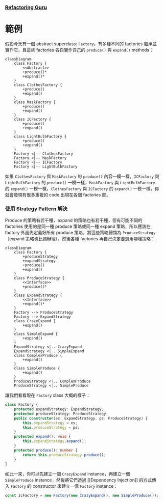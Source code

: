 ### [Refactoring Guru](https://refactoring.guru/design-patterns/strategy)

# 範例

假設今天有一個 abstract superclass: `Factory`，有多種不同的 factories 繼承並實作它，且這些 factories 各自實作自己的 `produce()` 與 `expand()` methods：

```mermaid
classDiagram
    class Factory {
        <<Abstract>>
        +produce()*
        +expand()*
    }
    class ClothesFactory {
        +produce()
        +expand()
    }
    class MaskFactory {
        +produce()
        +expand()
    }
    class ICFactory {
        +produce()
        +expand()
    }
    class LightBulbFactory {
        +produce()
        +expand()
    }
    Factory <|-- ClothesFactory
    Factory <|-- MaskFactory
    Factory <|-- ICFactory
    Factory <|-- LightBulbFactory
```

如果 `ClothesFactory` 與 `MaskFactory` 的 `produce()` 內容一模一樣，`ICFactory` 與 `LightBulbFactory` 的 `produce()` 一模一樣，`MaskFactory` 與 `LightBulbFactory` 的 `expand()` 一模一樣，`ClothesFactory` 與 `ICFactory` 的 `expand()` 一模一樣，你就會發現有很多重複的 code 出現在各個 factories 間。

### 使用 Strategy Pattern 解決

Produce 的策略有若干種，expand 的策略也有若干種，但有可能不同的 factories 使用的是同一種 produce 策略或同一種 expand 策略，所以應該在 factory 外面先定義好所有 produce 策略，將這些策略歸類為 `ProduceStrategy`（expand 策略也比照辦理），然後各種 factories 再自己決定要選用哪種策略：

```mermaid
classDiagram
    class Factory {
        +produceStrategy
        +expandStrategy
        +produce()
        +expand()
    }
    class ProduceStrategy {
        <<Interface>>
        +produce()*
    }
    class ExpandStrategy {
        <<Interface>>
        +expand()*
    }
    Factory --> ProduceStrategy
    Factory --> ExpandStrategy
    class CrazyExpand {
        +expand()
    }
    class SimpleExpand {
        +expand()
    }
    ExpandStrategy <|.. CrazyExpand
    ExpandStrategy <|.. SimpleExpand
    class ComplexProduce {
        +expand()
    }
    class SimpleProduce {
        +expand()
    }
    ProduceStrategy <|.. ComplexProduce
    ProduceStrategy <|.. SimpleProduce
```

讓我們看看現在 `Factory` class 大概的樣子：

```TypeScript
class Factory {
    protected expandStrategy: ExpandStrategy;
    protected produceStrategy: ProduceStrategy;
    public constructor(es: ExpandStrategy, ps: ProduceStrategy) {
        this.expandStrategy = es;
        this.produceStrategy = ps;
    }
    protected expand(): void {
        this.expandStrategy.expand();
    }
    protected produce(): number {
        return this.produceStrategy.produce();
    }
}
```

如此一來，你可以先建立一個 `CrazyExpand` instance，再建立一個 `SimpleProduce` instance，然後將它們透過 [[Dependency Injection]] 的方式傳入 `Factory` 的 constructor 來建立一個 `Factory` instance：

```TypeScript
const icFactory = new Factory(new CrazyExpand(), new SimpleProduce());
```
